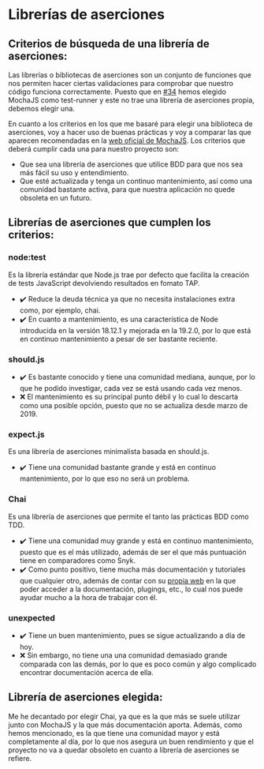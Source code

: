 # Librerías de aserciones

## Criterios de búsqueda de una librería de aserciones:

Las librerías o bibliotecas de aserciones son un conjunto de funciones que nos permiten hacer ciertas validaciones para comprobar que nuestro código funciona correctamente. Puesto que en [#34](https://github.com/pablo1mc315/iv_pablomc/issues/34) hemos elegido MochaJS como test-runner y este no trae una librería de aserciones propia, debemos elegir una. 

En cuanto a los criterios en los que me basaré para elegir una biblioteca de aserciones, voy a hacer uso de buenas prácticas y voy a comparar las que aparecen recomendadas en la [web oficial de MochaJS](https://mochajs.org/#assertions). Los criterios que deberá cumplir cada una para nuestro proyecto son:

- Que sea una librería de aserciones que utilice BDD para que nos sea más fácil su uso y entendimiento.
- Que esté actualizada y tenga un continuo mantenimiento, así como una comunidad bastante activa, para que nuestra aplicación no quede obsoleta en un futuro.

## Librerías de aserciones que cumplen los criterios:

### node:test

Es la librería estándar que Node.js trae por defecto que facilita la creación de tests JavaScript devolviendo resultados en fomato TAP.

- :heavy_check_mark: Reduce la deuda técnica ya que no necesita instalaciones extra como, por ejemplo, chai.
- :heavy_check_mark: En cuanto a mantenimiento, es una característica de Node introducida en la versión 18.12.1 y mejorada en la 19.2.0, por lo que está en continuo mantenimiento a pesar de ser bastante reciente.


### should.js

- :heavy_check_mark: Es bastante conocido y tiene una comunidad mediana, aunque, por lo que he podido investigar, cada vez se está usando cada vez menos.
- :x: El mantenimiento es su principal punto débil y lo cual lo descarta como una posible opción, puesto que no se actualiza desde marzo de 2019.

### expect.js

Es una librería de aserciones minimalista basada en should.js.

- :heavy_check_mark: Tiene una comunidad bastante grande y está en continuo mantenimiento, por lo que eso no será un problema.

### Chai

Es una librería de aserciones que permite el tanto las prácticas BDD como TDD.

- :heavy_check_mark: Tiene una comunidad muy grande y está en continuo mantenimiento, puesto que es el más utilizado, además de ser el que más puntuación tiene en comparadores como Snyk.
- :heavy_check_mark: Como punto positivo, tiene mucha más documentación y tutoriales que cualquier otro, además de contar con su [propia web](https://www.chaijs.com/) en la que poder acceder a la documentación, plugings, etc., lo cual nos puede ayudar mucho a la hora de trabajar con él.

### unexpected

- :heavy_check_mark: Tiene un buen mantenimiento, pues se sigue actualizando a día de hoy.
- :x: Sin embargo, no tiene una una comunidad demasiado grande comparada con las demás, por lo que es poco común y algo complicado encontrar documentación acerca de ella.

## Librería de aserciones elegida:

Me he decantado por elegir Chai, ya que es la que más se suele utilizar junto con MochaJS y la que más documentación aporta. Además, como hemos mencionado, es la que tiene una comunidad mayor y está completamente al día, por lo que nos asegura un buen rendimiento y que el proyecto no va a quedar obsoleto en cuanto a librería de aserciones se refiere.